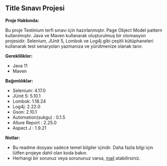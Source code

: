 ## Title Sınavı Projesi

**Proje Hakkında:**

Bu proje Testinium terfi sınavı için hazırlanmıştır. Page Object Model pattern kullanılmıştır.
Java ve Maven kullanarak oluşturulmuş bir otomasyon projesidir. Selenium, JUnit 5, Lombok ve Log4j gibi çeşitli kütüphaneleri kullanarak test senaryoları yazmanıza ve yürütmenize olanak tanır.

**Gereklilikler:**
* Java 11
* Maven


**Bağımlılıklar:**
* Selenium: 4.17.0
* JUnit 5: 5.10.1
* Lombok: 1.18.24
* Log4j: 2.22.0
* Gson: 2.10.1
* Automation(sukgu) : 0.1.5
* Allure Report : 2.25.0
* Aspect J : 1.9.21


**Notlar:**

* Bu readme dosyası sadece temel bilgiler içindir. Daha fazla bilgi için lütfen projeye dahil olan koda bakın.
* Herhangi bir sorunuz veya sorununuz varsa, [mail](mailto:kazimbirol.caglar@testinium.com?subject=TitleExam%20Hk) atabilirsiniz.